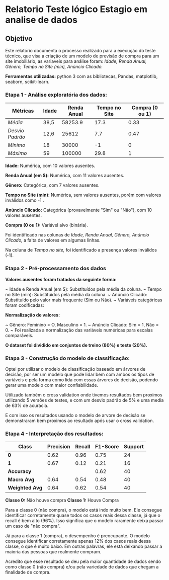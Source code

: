 # Relatorio Teste lógico Estagio em analise de dados


## Objetivo
Este relatório documenta o processo realizado para a execução do teste técnico, que visa a criação de um modelo de previsão de compra para um site imobiliário, as variaveis para análise foram: *Idade, Renda Anual, Gênero, Tempo no Site (min), Anúncio Clicado.*

**Ferramentas utilizadas:** python 3 com as bibliotecas, Pandas, matplotlib, seaborn, scikit-learn.

### Etapa 1 - Análise exploratória dos dados:
|  Métricas         | Idade | Renda Anual  | Tempo no Site | Compra (0 ou 1) |
|-------------------|-------|--------------|---------------|-----------------|
| *Média*         | 38,5  | 58253.9      | 17.3          | 0.33            |
| *Desvio Padrão* | 12,6  | 25612        | 7.7           | 0.47            | 
| *Mínimo*        | 18    | 30000        | -1            | 0               |
| *Máximo*        | 59    | 100000       | 29.8          | 1               |

**Idade:** Numérica, com 10 valores ausentes.

**Renda Anual (em $):** Numérica, com 11 valores ausentes.

**Gênero:** Categórica, com 7 valores ausentes.

**Tempo no Site (min):** Numérica, sem valores ausentes, porém com valores inválidos  como -1 .

**Anúncio Clicado:** Categórica (provavelmente "Sim" ou "Não"), com 10 valores ausentes.

**Compra (0 ou 1):** Variável alvo (binária).

Foi identificado nas colunas de *Idade, Renda Anual, Gênero, Anúncio Clicado,* a falta de valores em algumas linhas.

Na coluna de *Tempo no site,* foi identificado a presença valores inválidos  (-1).

### Etapa 2 - Pré-processamento dos dados
**Valores ausentes foram tratados da seguinte forma:**

~ Idade e Renda Anual (em $): Substituídos pela média da coluna.
~ Tempo no Site (min): Substituídos pela média da coluna.
~ Anúncio Clicado: Substituído pelo valor mais frequente (Sim ou Não).
~ Variáveis categóricas foram codificadas:

**Normalização de valores:**

~ Gênero: Feminino = O, Masculino = 1.
~ Anúncio Clicado: Sim = 1, Não = 0.
~ Foi realizada a normalização das variáveis numéricas para escalas comparáveis.

**O dataset foi dividido em conjuntos de treino (80%) e teste (20%).**

### Etapa 3 - Construção do modelo de classificação:
Optei por utilizar o modelo de classificação baseado em árvores de decisão, por ser um modelo que pode lidar bem com ambos os tipos de variáveis e pela forma como lida com essas árvores de decisão, podendo gerar uma modelo com maior confiabilidade.

Utilizado também o cross validation onde tivemos resultados bem proximos utilizando 5 versões de testes, e com um desvio padrão de 5% e uma media de 63% de acurácia.

E com isso os resultados usando o modelo de arvore de decisão se demonstraram bem proximos ao resultado após usar o cross validation.

### Etapa 4 - Interpretação dos resultados:

|               Class               | Precision | Recall | F1-Score | Support |
|-----------------------------------|-----------|--------|----------|---------|
| **0**                             | 0.62      | 0.96   | 0.75     | 24      |
| **1**                             | 0.67      | 0.12   | 0.21     | 16      |
| **Accuracy**                      |           |        | 0.62     | 40      |
| **Macro Avg**                     | 0.64      | 0.54   | 0.48     | 40      |
| **Weighted Avg**                  | 0.64      | 0.62   | 0.54     | 40      |

**Classe 0:** Não houve compra
**Classe 1:** Houve Compra

Para a classe 0 (não compra), o modelo está indo muito bem. Ele consegue identificar corretamente quase todos os casos reais dessa classe, já que o recall é bem alto (96%). Isso significa que o modelo raramente deixa passar um caso de "não compra".

Já para a classe 1 (compra), o desempenho é preocupante. O modelo consegue identificar corretamente apenas 12% dos casos reais dessa classe, o que é muito baixo. Em outras palavras, ele está deixando passar a maioria das pessoas que realmente compram.

Acredito que esse resultado se deu pela maior quantidade de dados sendo como classe 0 (não compra) e/ou pela variedade de dados que chegam a finalidade de compra.
